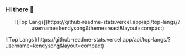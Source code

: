 ### Hi there 👋
<p align="center">
![Top Langs](https://github-readme-stats.vercel.app/api/top-langs/?username=kendysong&theme=react&layout=compact)
<p/>
![Top Langs](https://github-readme-stats.vercel.app/api/top-langs/?username=kendysong&layout=compact)


  
<!--
**KendySong/kendysong** is a ✨ _special_ ✨ repository because its `README.md` (this file) appears on your GitHub profile.

Here are some ideas to get you started:

- 🔭 I’m currently working on ...
- 🌱 I’m currently learning ...
- 👯 I’m looking to collaborate on ...
- 🤔 I’m looking for help with ...
- 💬 Ask me about ...
- 📫 How to reach me: ...
- 😄 Pronouns: ...
- ⚡ Fun fact: ...
-->
